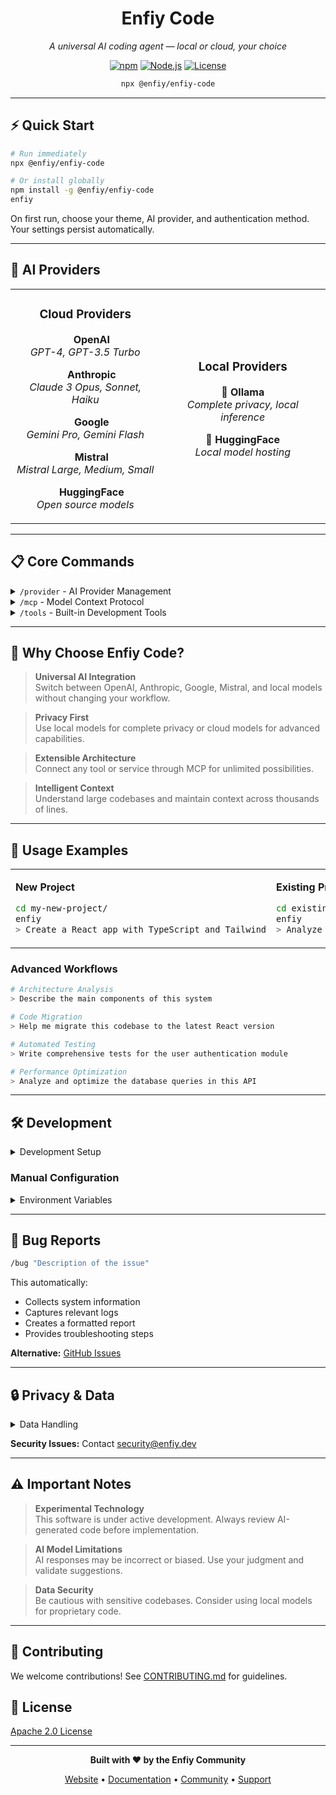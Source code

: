 <div align="center">

# Enfiy Code

*A universal AI coding agent — local or cloud, your choice*

[![npm](https://img.shields.io/npm/v/@enfiy/enfiy-code?style=flat-square)](https://www.npmjs.com/package/@enfiy/enfiy-code)
[![Node.js](https://img.shields.io/node/v/@enfiy/enfiy-code?style=flat-square)](https://nodejs.org)
[![License](https://img.shields.io/badge/license-Apache%202.0-blue.svg?style=flat-square)](LICENSE)

```bash
npx @enfiy/enfiy-code
```

</div>

---

## ⚡ Quick Start

```bash
# Run immediately
npx @enfiy/enfiy-code

# Or install globally
npm install -g @enfiy/enfiy-code
enfiy
```

On first run, choose your theme, AI provider, and authentication method. Your settings persist automatically.

---

## 🤖 AI Providers

<table>
<tr>
<td align="center">

### Cloud Providers
<img src="https://openai.com/favicon.ico" width="16" height="16"> **OpenAI**  
*GPT-4, GPT-3.5 Turbo*

<img src="https://www.anthropic.com/favicon.ico" width="16" height="16"> **Anthropic**  
*Claude 3 Opus, Sonnet, Haiku*

<img src="https://www.google.com/favicon.ico" width="16" height="16"> **Google**  
*Gemini Pro, Gemini Flash*

<img src="https://mistral.ai/favicon.ico" width="16" height="16"> **Mistral**  
*Mistral Large, Medium, Small*

<img src="https://huggingface.co/favicon.ico" width="16" height="16"> **HuggingFace**  
*Open source models*

</td>
<td align="center">

### Local Providers
🦙 **Ollama**  
*Complete privacy, local inference*

🤗 **HuggingFace**  
*Local model hosting*

</td>
</tr>
</table>

---

## 📋 Core Commands

<details>
<summary><code>/provider</code> - AI Provider Management</summary>

```bash
/provider                    # List available providers
/provider anthropic          # Switch to Anthropic
/provider models            # List current provider models
/provider model claude-3-sonnet-20240229    # Switch model
/provider status            # Check connection status
/provider config            # Configure settings
```

**Features:**
- Dynamic provider switching
- Model selection and fallback
- Connection monitoring
- Configuration management

</details>

<details>
<summary><code>/mcp</code> - Model Context Protocol</summary>

```bash
/mcp list                   # List MCP servers
/mcp install <server>       # Install MCP server
/mcp start <server>         # Start server
/mcp stop <server>          # Stop server
/mcp status                 # Server status
/mcp desc                   # Show tool descriptions
```

**Integration:**
- Database connections
- API integrations
- File system access
- Git operations
- Web search capabilities

</details>

<details>
<summary><code>/tools</code> - Built-in Development Tools</summary>

```bash
/tools                      # List available tools
/tools desc                 # Show with descriptions
```

**Capabilities:**
- **File Operations**: Read, write, edit multiple files
- **Code Analysis**: Security review, performance analysis
- **Version Control**: Git operations, branch management
- **Testing**: Unit tests, debugging assistance
- **System**: Shell commands, environment setup

</details>

---

## 🎯 Why Choose Enfiy Code?

> **Universal AI Integration**  
> Switch between OpenAI, Anthropic, Google, Mistral, and local models without changing your workflow.

> **Privacy First**  
> Use local models for complete privacy or cloud models for advanced capabilities.

> **Extensible Architecture**  
> Connect any tool or service through MCP for unlimited possibilities.

> **Intelligent Context**  
> Understand large codebases and maintain context across thousands of lines.

---

## 🚀 Usage Examples

<table>
<tr>
<td width="50%">

**New Project**
```bash
cd my-new-project/
enfiy
> Create a React app with TypeScript and Tailwind
```

</td>
<td width="50%">

**Existing Project**
```bash
cd existing-project/
enfiy
> Analyze this codebase for security vulnerabilities
```

</td>
</tr>
</table>

### Advanced Workflows

```bash
# Architecture Analysis
> Describe the main components of this system

# Code Migration
> Help me migrate this codebase to the latest React version

# Automated Testing
> Write comprehensive tests for the user authentication module

# Performance Optimization
> Analyze and optimize the database queries in this API
```

---

## 🛠️ Development

<details>
<summary>Development Setup</summary>

```bash
git clone https://github.com/enfiy/enfiy-code.git
cd enfiy-code
npm install
npm run build
npm start
```

</details>

### Manual Configuration

<details>
<summary>Environment Variables</summary>

```bash
# OpenAI
export OPENAI_API_KEY="sk-..."

# Anthropic
export ANTHROPIC_API_KEY="sk-ant-api03-..."

# Google Gemini
export GEMINI_API_KEY="AIza..."

# Mistral
export MISTRAL_API_KEY="..."

# HuggingFace
export HUGGINGFACE_API_KEY="hf_..."

# Ollama
export OLLAMA_HOST="http://localhost:11434"
```

</details>

---

## 🐛 Bug Reports

```bash
/bug "Description of the issue"
```

This automatically:
- Collects system information
- Captures relevant logs
- Creates a formatted report
- Provides troubleshooting steps

**Alternative:** [GitHub Issues](https://github.com/enfiy/enfiy-code/issues)

---

## 🔒 Privacy & Data

<details>
<summary>Data Handling</summary>

**Local Data:**
- Configuration settings stored in `~/.enfiy/`
- API keys encrypted with AES-256-GCM
- Usage logs remain local

**AI Provider Data:**
- Code sent to selected providers for processing
- Subject to provider privacy policies
- You control what data is shared

**Telemetry:**
- Optional anonymized usage statistics
- Disable with `/settings telemetry false`
- No sensitive data collected

</details>

**Security Issues:** Contact security@enfiy.dev

---

## ⚠️ Important Notes

> **Experimental Technology**  
> This software is under active development. Always review AI-generated code before implementation.

> **AI Model Limitations**  
> AI responses may be incorrect or biased. Use your judgment and validate suggestions.

> **Data Security**  
> Be cautious with sensitive codebases. Consider using local models for proprietary code.

---

## 🤝 Contributing

We welcome contributions! See [CONTRIBUTING.md](./CONTRIBUTING.md) for guidelines.

## 📄 License

[Apache 2.0 License](./LICENSE)

---

<div align="center">

**Built with ❤️ by the Enfiy Community**

[Website](https://enfiy.dev) • [Documentation](./docs) • [Community](https://github.com/enfiy) • [Support](mailto:support@enfiy.dev)

</div>